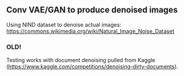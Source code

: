 ## Conv VAE/GAN to produce denoised images


Using NIND dataset to denoise actual images: https://commons.wikimedia.org/wiki/Natural_Image_Noise_Dataset

### OLD!
Testing works with document denoising pulled from Kaggle (https://www.kaggle.com/competitions/denoising-dirty-documents).
